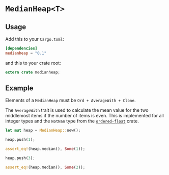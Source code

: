 # `MedianHeap<T>`

## Usage

Add this to your `Cargo.toml`:

```toml
[dependencies]
medianheap = "0.1"
```

and this to your crate root:

```rust
extern crate medianheap;
```

## Example

Elements of a `MedianHeap` must be `Ord + AverageWith + Clone`.

The `AverageWith` trait is used to calculate the mean value for the two middlemost items if the number of items is even. This is implemented for all integer types and the `NotNan` type from the [`ordered-float`](https://github.com/reem/rust-ordered-float) crate.

```rust
let mut heap = MedianHeap::new();

heap.push(1);

assert_eq!(heap.median(), Some(1));

heap.push(3);

assert_eq!(heap.median(), Some(2));
```
